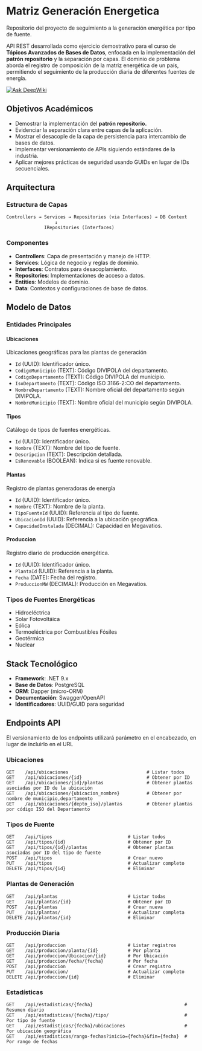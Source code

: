 # Matriz Generación Energetica

Repositorio del proyecto de seguimiento a la generación energética por tipo de fuente.

API REST desarrollada como ejercicio demostrativo para el curso de **Tópicos Avanzados de Bases de Datos**, enfocada en la implementación del **patrón repositorio** y la separación por capas. El dominio de problema aborda el registro de composición de la matriz energética de un país, permitiendo el seguimiento de la producción diaria de diferentes fuentes de energía.

[![Ask DeepWiki](https://deepwiki.com/badge.svg)](https://deepwiki.com/jdrodas/MatrizGeneracionEnergetica)

## Objetivos Académicos

- Demostrar la implementación del **patrón repositorio.**
- Evidenciar la separación clara entre capas de la aplicación.
- Mostrar el desacople de la capa de persistencia para intercambio de bases de datos.
- Implementar versionamiento de APIs siguiendo estándares de la industria.
- Aplicar mejores prácticas de seguridad usando GUIDs en lugar de IDs secuenciales.

## Arquitectura

### Estructura de Capas

```
Controllers → Services → Repositories (via Interfaces) → DB Context
                  ↓
              IRepositories (Interfaces)
```

### Componentes

- **Controllers**: Capa de presentación y manejo de HTTP.
- **Services**: Lógica de negocio y reglas de dominio.
- **Interfaces**: Contratos para desacoplamiento.
- **Repositories**: Implementaciones de acceso a datos.
- **Entities**: Modelos de dominio.
- **Data**: Contextos y configuraciones de base de datos.

## Modelo de Datos

### Entidades Principales

#### Ubicaciones

Ubicaciones geográficas para las plantas de generación

- `Id` (UUID): Identificador único.
- `CodigoMunicipio` (TEXT): Código DIVIPOLA del departamento.
- `CodigoDepartamento` (TEXT): Código DIVIPOLA del municipio.
- `IsoDepartamento` (TEXT): Código ISO 3166-2:CO del departamento.
- `NombreDepartamento` (TEXT): Nombre oficial del departamento según DIVIPOLA.
- `NombreMunicipio` (TEXT): Nombre oficial del municipio según DIVIPOLA.

#### Tipos

Catálogo de tipos de fuentes energéticas.

- `Id` (UUID): Identificador único.
- `Nombre` (TEXT): Nombre del tipo de fuente.
- `Descripcion` (TEXT): Descripción detallada.
- `EsRenovable` (BOOLEAN): Indica si es fuente renovable.

#### Plantas

Registro de plantas generadoras de energía

- `Id` (UUID): Identificador único.
- `Nombre` (TEXT): Nombre de la planta.
- `TipoFuenteId` (UUID): Referencia al tipo de fuente.
- `UbicacionId` (UUID): Referencia a la ubicación geográfica.
- `CapacidadInstalada` (DECIMAL): Capacidad en Megavatios.

#### Produccion

Registro diario de producción energética.

- `Id` (UUID): Identificador único.
- `PlantaId` (UUID): Referencia a la planta.
- `Fecha` (DATE): Fecha del registro.
- `ProduccionMW` (DECIMAL): Producción en Megavatios.

### Tipos de Fuentes Energéticas

- Hidroeléctrica
- Solar Fotovoltáica
- Eólica
- Termoeléctrica por Combustibles Fósiles
- Geotérmica
- Nuclear

## Stack Tecnológico

- **Framework**: .NET 9.x
- **Base de Datos**: PostgreSQL
- **ORM**: Dapper (micro-ORM)
- **Documentación**: Swagger/OpenAPI
- **Identificadores**: UUID/GUID para seguridad

## Endpoints API

El versionamiento de los endpoints utilizará parámetro en el encabezado, en lugar de incluirlo en el URL

### Ubicaciones

```http
GET    /api/ubicaciones                             # Listar todos
GET    /api/ubicaciones/{id}                        # Obtener por ID
GET    /api/ubicaciones/{id}/plantas                # Obtener plantas asociadas por ID de la ubicación
GET    /api/ubicaciones/{ubicacion_nombre}          # Obtener por nombre de municipio,departamento
GET    /api/ubicaciones/{depto_iso}/plantas         # Obtener plantas por código ISO del Departamento
```

### Tipos de Fuente

```http
GET    /api/tipos                            # Listar todos
GET    /api/tipos/{id}                       # Obtener por ID
GET    /api/tipos/{id}/plantas               # Obtener plantas asociadas por ID del tipo de fuente
POST   /api/tipos                            # Crear nuevo
PUT    /api/tipos                            # Actualizar completo
DELETE /api/tipos/{id}                       # Eliminar
```

### Plantas de Generación

```http
GET    /api/plantas                          # Listar todas
GET    /api/plantas/{id}                     # Obtener por ID
POST   /api/plantas                          # Crear nueva
PUT    /api/plantas/                         # Actualizar completa
DELETE /api/plantas/{id}                     # Eliminar
```

### Producción Diaria

```http
GET    /api/produccion                       # Listar registros
GET    /api/produccion/planta/{id}           # Por planta
GET    /api/produccion/Ubicacion/{id}        # Por Ubicación
GET    /api/produccion/fecha/{fecha}         # Por fecha
POST   /api/produccion                       # Crear registro
PUT    /api/produccion/                      # Actualizar completo
DELETE /api/produccion/{id}                  # Eliminar
```

### Estadísticas

```http
GET    /api/estadisticas/{fecha}                                  # Resumen diario
GET    /api/estadisticas/{fecha}/tipo/                            # Por tipo de fuente
GET    /api/estadisticas/{fecha}/ubicaciones                      # Por ubicación geográfica
GET    /api/estadisticas/rango-fechas?inicio={fecha}&fin={fecha}  # Por rango de fechas
```
